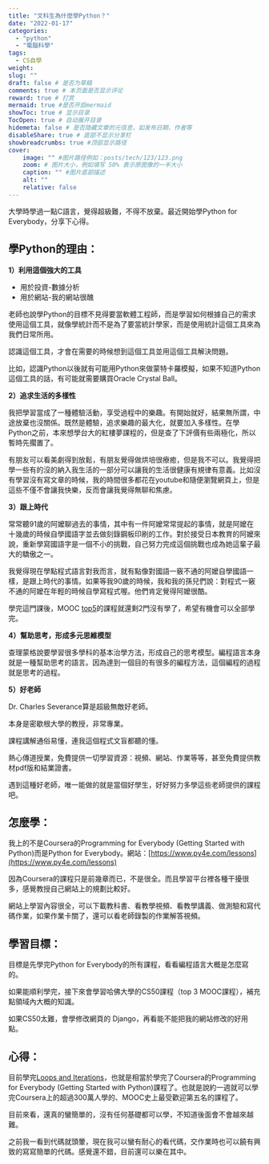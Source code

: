 ```yaml
---
title: "文科生為什麼學Python？"
date: "2022-01-17"
categories: 
  - "python"
  - "電腦科學"
tags: 
  - CS自學
weight:
slug: ""
draft: false # 是否为草稿
comments: true # 本页面是否显示评论
reward: true # 打赏
mermaid: true #是否开启mermaid
showToc: true # 显示目录
TocOpen: true # 自动展开目录
hidemeta: false # 是否隐藏文章的元信息，如发布日期、作者等
disableShare: true # 底部不显示分享栏
showbreadcrumbs: true #顶部显示路径
cover:
    image: "" #图片路径例如：posts/tech/123/123.png
    zoom: # 图片大小，例如填写 50% 表示原图像的一半大小
    caption: "" #图片底部描述
    alt: ""
    relative: false
---
```


大學時學過一點C語言，覺得超級難，不得不放棄。最近開始學Python for Everybody，分享下心得。

## **學Python的理由：**

**1）利用這個強大的工具**

- 用於投資-數據分析
- 用於網站-我的網站很醜

老師也說學Python的目標不見得要當軟體工程師，而是學習如何根據自己的需求使用這個工具，就像學統計而不是為了要當統計學家，而是使用統計這個工具來為我們日常所用。

認識這個工具，才會在需要的時候想到這個工具並用這個工具解決問題。

比如，認識Python以後就有可能用Python來做蒙特卡羅模擬，如果不知道Python這個工具的話，有可能就需要購買Oracle Crystal Ball。

**2）追求生活的多樣性**

我把學習當成了一種體驗活動，享受過程中的樂趣。有開始就好，結果無所謂，中途放棄也沒關係。既然是體驗，追求樂趣的最大化，就要加入多樣性。在學Python之前，本來想學台大的紅樓夢課程的，但是查了下評價有些兩極化，所以暫時先擱置了。

有朋友可以看美劇得到放鬆，有朋友覺得做烘培很療癒，但是我不可以。我覺得把學一些有的沒的納入我生活的一部分可以讓我的生活很健康有規律有意義。比如沒有學習沒有寫文章的時候，我的時間很多都花在youtube和隨便瀏覽網頁上，但是這些不僅不會讓我快樂，反而會讓我覺得無聊和焦慮。

**3）跟上時代**

常常聽91歲的阿嬤聊過去的事情，其中有一件阿嬤常常提起的事情，就是阿嬤在十幾歲的時候自學國語字並去做刻錄鋼板印刷的工作。對於接受日本教育的阿嬤來說，重新學寫國語字是一個不小的挑戰，自己努力完成這個挑戰也成為她這輩子最大的驕傲之一。

我覺得現在學點程式語言對我而言，就有點像對國語一竅不通的阿嬤自學國語一樣，是跟上時代的事情。如果等我90歲的時候，我和我的孫兒們說：對程式一竅不通的阿嬤在年輕的時候自學寫程式喔。他們肯定覺得阿嬤很酷。

學完這門課後，MOOC [top5](https://fulltimemammy.com/%e4%b8%8d%e7%9f%a5%e9%81%93%e5%ad%b8%e4%bb%80%e9%ba%bc%ef%bc%9f%e4%be%86%e7%9c%8b%e7%9c%8bmooc%e6%ad%b7%e5%8f%b2%e4%b8%8a%e6%9c%80%e5%8f%97%e6%ad%a1%e8%bf%8e%e7%9a%84%e8%aa%b2%e7%a8%8btop5%e5%90%a7/)的課程就還剩2門沒有學了，希望有機會可以全部學完。

**4）幫助思考，形成多元思維模型**

查理蒙格說要學習很多學科的基本治學方法，形成自己的思考模型。編程語言本身就是一種幫助思考的語言。因為達到一個目的有很多的編程方法，這個編程的過程就是思考的過程。

**5）好老師**

Dr. Charles Severance算是超級無敵好老師。

本身是密歇根大學的教授，非常專業。

課程講解通俗易懂，連我這個程式文盲都聽的懂。

熱心傳道授業，免費提供一切學習資源：視頻、網站、作業等等，甚至免費提供教材pdf版和結業證書。

遇到這種好老師，唯一能做的就是當個好學生，好好努力多學這些老師提供的課程吧。

## **怎麼學：**

我上的不是Coursera的Programming for Everybody (Getting Started with Python)而是Python for Everybody。網站：[https://www.py4e.com/lessons](https://www.py4e.com/lessons)

因為Coursera的課程只是前幾章而已，不是很全。而且學習平台裡各種干擾很多，感覺教授自己網站上的規劃比較好。

網站上學習內容很全，可以下載教科書、看教學視頻、看教學講義、做測驗和寫代碼作業，如果作業卡關了，還可以看老師錄製的作業解答視頻。

## **學習目標：**

目標是先學完Python for Everybody的所有課程，看看編程語言大概是怎麼寫的。

如果能順利學完，接下來會學習哈佛大學的CS50課程（top 3 MOOC課程），補充點領域內大概的知識。

如果CS50太難，會學修改網頁的 Django，再看能不能把我的網站修改的好用點。

## **心得：**

目前學完[Loops and Iterations](https://www.py4e.com/lessons/loops)，也就是相當於學完了Coursera的Programming for Everybody (Getting Started with Python)課程了。也就是說約一週就可以學完Coursera上的超過300萬人學的、MOOC史上最受歡迎第五名的課程了。

目前來看，還真的蠻簡單的，沒有任何基礎都可以學，不知道後面會不會越來越難。

之前我一看到代碼就頭暈，現在我可以蠻有耐心的看代碼，交作業時也可以饒有興致的寫寫簡單的代碼。感覺還不錯，目前還可以樂在其中。
